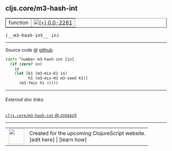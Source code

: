 ## cljs.core/m3-hash-int



 <table border="1">
<tr>
<td>function</td>
<td><a href="https://github.com/cljsinfo/cljs-api-docs/tree/0.0-2261"><img valign="middle" alt="[+] 0.0-2261" title="Added in 0.0-2261" src="https://img.shields.io/badge/+-0.0--2261-lightgrey.svg"></a> </td>
</tr>
</table>


 <samp>
(__m3-hash-int__ in)<br>
</samp>

---







Source code @ [github](https://github.com/clojure/clojurescript/blob/r1.7.10/src/main/cljs/cljs/core.cljs#L791-L796):

```clj
(defn ^number m3-hash-int [in]
  (if (zero? in)
    in
    (let [k1 (m3-mix-K1 in)
          h1 (m3-mix-H1 m3-seed k1)]
      (m3-fmix h1 4))))
```

<!--
Repo - tag - source tree - lines:

 <pre>
clojurescript @ r1.7.10
└── src
    └── main
        └── cljs
            └── cljs
                └── <ins>[core.cljs:791-796](https://github.com/clojure/clojurescript/blob/r1.7.10/src/main/cljs/cljs/core.cljs#L791-L796)</ins>
</pre>

-->

---



###### External doc links:

[`cljs.core/m3-hash-int` @ crossclj](http://crossclj.info/fun/cljs.core.cljs/m3-hash-int.html)<br>

---

 <table>
<tr><td>
<img valign="middle" align="right" width="48px" src="http://i.imgur.com/Hi20huC.png">
</td><td>
Created for the upcoming ClojureScript website.<br>
[edit here] | [learn how]
</td></tr></table>

[edit here]:https://github.com/cljsinfo/cljs-api-docs/blob/master/cljsdoc/cljs.core_m3-hash-int.cljsdoc
[learn how]:https://github.com/cljsinfo/cljs-api-docs/wiki/cljsdoc-files

<!--

This information was too distracting to show to readers, but I'll leave it
commented here since it is helpful to:

- pretty-print the data used to generate this document
- and show how to retrieve that data



The API data for this symbol:

```clj
{:return-type number,
 :ns "cljs.core",
 :name "m3-hash-int",
 :signature ["[in]"],
 :history [["+" "0.0-2261"]],
 :type "function",
 :full-name-encode "cljs.core_m3-hash-int",
 :source {:code "(defn ^number m3-hash-int [in]\n  (if (zero? in)\n    in\n    (let [k1 (m3-mix-K1 in)\n          h1 (m3-mix-H1 m3-seed k1)]\n      (m3-fmix h1 4))))",
          :title "Source code",
          :repo "clojurescript",
          :tag "r1.7.10",
          :filename "src/main/cljs/cljs/core.cljs",
          :lines [791 796]},
 :full-name "cljs.core/m3-hash-int"}

```

Retrieve the API data for this symbol:

```clj
;; from Clojure REPL
(require '[clojure.edn :as edn])
(-> (slurp "https://raw.githubusercontent.com/cljsinfo/cljs-api-docs/catalog/cljs-api.edn")
    (edn/read-string)
    (get-in [:symbols "cljs.core/m3-hash-int"]))
```

-->
